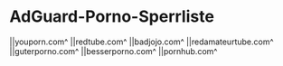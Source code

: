 # AdGuard-Porno-Sperrliste
||youporn.com^
||redtube.com^
||badjojo.com^
||redamateurtube.com^
||guterporno.com^
||besserporno.com^
||pornhub.com^
